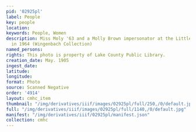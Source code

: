 ```yaml
---
pid: '02925pl'
label: People
key: people
location: 
keywords: People, Women
description: Miss Moly '63 and a Molly Brown impersonator at the Little Johnny Mine
  in 1964 (Wingenbach Collection)
named_persons: 
rights: This photo is property of Lake County Public Library.
creation_date: May. 1905
ingest_date: 
latitude: 
longitude: 
format: Photo
source: Scanned Negative
order: '4914'
layout: cmhc_item
thumbnail: "/img/derivatives/iiif/images/02925pl/full/250,/0/default.jpg"
full: "/img/derivatives/iiif/images/02925pl/full/1140,/0/default.jpg"
manifest: "/img/derivatives/iiif/02925pl/manifest.json"
collection: cmhc
---
```

